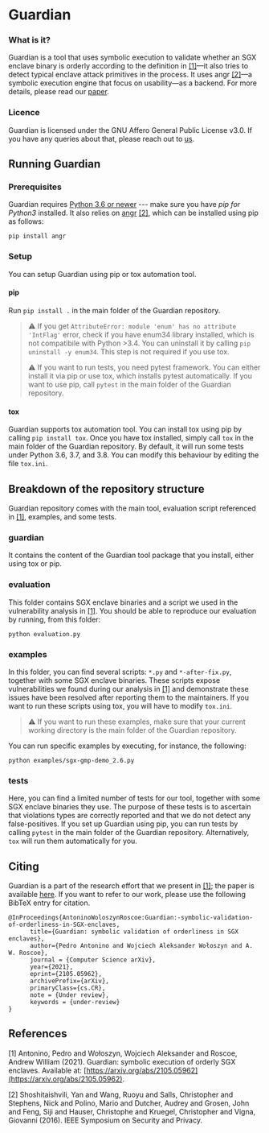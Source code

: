 # Guardian

### What is it?

Guardian is a tool that uses symbolic execution to validate
whether an SGX enclave binary is orderly according to the definition in [[1]](#1)—it also tries
to detect typical enclave attack primitives in the process. It uses angr [[2]](#2)—a symbolic
execution engine that focus on usability—as a backend. For more details, please read our [paper](https://arxiv.org/abs/2105.05962).

### Licence

Guardian is licensed under the GNU Affero General Public License v3.0. If you have any queries about that, please reach out to [us](mailto:research@tbtl.com).

## Running Guardian

### Prerequisites

Guardian requires [Python 3.6 or newer](https://docs.python.org/3/using/index.html) --- make sure you have *pip for Python3* installed. It also relies on [angr](https://github.com/angr/angr) [[2]](#2), which can be installed using pip as follows:

`pip install angr`

### Setup

You can setup Guardian using pip or tox automation tool.

#### pip

Run `pip install .` in the main folder of the Guardian repository.
> :warning: If you get `AttributeError: module 'enum' has no attribute 'IntFlag'` error, check if you have enum34 library installed, which is not compatibile with Python >3.4. You can uninstall it by calling `pip uninstall -y enum34`. This step is not required if you use tox.
> 
> :warning: If you want to run tests, you need pytest framework. You can either install it via pip or use tox, which installs pytest automatically. If you want to use pip, call `pytest` in the main folder of the Guardian repository.

#### tox

Guardian supports tox automation tool. You can install tox using pip by calling `pip install tox`. Once you have tox installed, simply call `tox` in the main folder of the Guardian repository. By default, it will run some tests under Python 3.6, 3.7, and 3.8. You can modify this behaviour by editing the file `tox.ini`.

## Breakdown of the repository structure

Guardian repository comes with the main tool, evaluation script referenced in [[1]](#1), examples, and some tests.

### guardian

It contains the content of the Guardian tool package that you install, either using tox or pip.

### evaluation

This folder contains SGX enclave binaries and a script we used in the vulnerability analysis in [[1]](#1). You should be able to reproduce our evaluation by running, from this folder:

`python evaluation.py`

### examples

In this folder, you can find several scripts: `*.py` and `*-after-fix.py`, together with some SGX enclave binaries. These scripts expose vulnerabilities we found during our analysis in [[1]](#1) and demonstrate these issues have been resolved after reporting them to the maintainers. If you want to run these scripts using tox, you will have to modify `tox.ini`.
> :warning: If you want to run these examples, make sure that your current working directory is the main folder of the Guardian repository.

You can run specific examples by executing, for instance, the following:

`python examples/sgx-gmp-demo_2.6.py`

### tests

Here, you can find a limited number of tests for our tool, together with some SGX enclave binaries they use. The purpose of these tests is to ascertain that violations types are correctly reported and that we do not detect any false-positives. If you set up Guardian using pip, you can run tests by calling `pytest` in the main folder of the Guardian repository. Alternatively, `tox` will run them automatically for you.

## Citing

Guardian is a part of the research effort that we present in [[1]](#1); the paper is available [here](https://arxiv.org/abs/2105.05962). If you want to refer to our work, please use the following BibTeX entry for citation.

```
@InProceedings{AntoninoWoloszynRoscoe:Guardian:-symbolic-validation-of-orderliness-in-SGX-enclaves,
      title={Guardian: symbolic validation of orderliness in SGX enclaves}, 
      author={Pedro Antonino and Wojciech Aleksander Wołoszyn and A. W. Roscoe},
      journal = {Computer Science arXiv},
      year={2021},
      eprint={2105.05962},
      archivePrefix={arXiv},
      primaryClass={cs.CR},
      note = {Under review},
      keywords = {under-review}
}
```

## References
<a id="1">[1]</a> Antonino, Pedro and Wołoszyn, Wojciech Aleksander and Roscoe, Andrew William (2021). 
Guardian: symbolic execution of orderly SGX enclaves. 
Available at: [https://arxiv.org/abs/2105.05962](https://arxiv.org/abs/2105.05962).

<a id="2">[2]</a> Shoshitaishvili, Yan and Wang, Ruoyu and Salls, Christopher and Stephens, Nick and Polino, Mario and Dutcher, Audrey and Grosen, John and Feng, Siji and Hauser, Christophe and Kruegel, Christopher and Vigna, Giovanni (2016).
IEEE Symposium on Security and Privacy.
